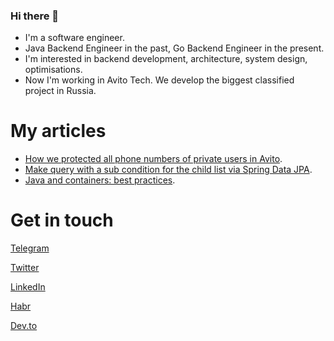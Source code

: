 ### Hi there 👋

- I'm a software engineer.
- Java Backend Engineer in the past, Go Backend Engineer in the present.
- I'm interested in backend development, architecture, system design, optimisations.
- Now I'm working in Avito Tech. We develop the biggest classified project in Russia.

# My articles

- [How we protected all phone numbers of private users in Avito](https://habr.com/ru/company/avito/blog/665436/).
- [Make query with a sub condition for the child list via Spring Data JPA](https://dev.to/golovpavel/make-a-request-with-sub-condition-for-child-list-via-spring-data-jpa-4inn).
- [Java and containers: best practices](https://dev.to/golovpavel/java-and-containers-best-practices-gaj).

# Get in touch
[Telegram](https://t.me/PavelGolov)

[Twitter](https://twitter.com/PavelGolov)

[LinkedIn](https://www.linkedin.com/in/pavel-golov-37b82b182)

[Habr](https://habr.com/ru/users/Powerstrike/)

[Dev.to](https://dev.to/golovpavel)
